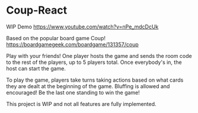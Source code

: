 # Coup-React

WIP Demo
https://www.youtube.com/watch?v=nPe_mdcDcUk

Based on the popular board game Coup! https://boardgamegeek.com/boardgame/131357/coup

Play with your friends! One player hosts the game and sends the room code to the rest of the players, up to 5 players total. Once everybody's in, the host can start the game.

To play the game, players take turns taking actions based on what cards they are dealt at the beginning of the game. Bluffing is allowed and encouraged! Be the last one standing to win the game!

This project is WIP and not all features are fully implemented.
